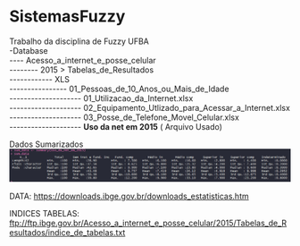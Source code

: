 # SistemasFuzzy
Trabalho da disciplina de Fuzzy UFBA
 <br />
-Database <br />
---- Acesso_a_internet_e_posse_celular  <br />
-------- 2015 > Tabelas_de_Resultados  <br />
------------ XLS<br />
---------------- 01_Pessoas_de_10_Anos_ou_Mais_de_Idade<br />
-------------------- 01_Utilizacao_da_Internet.xlsx<br />
-------------------- 02_Equipamento_Utlizado_para_Acessar_a_Internet.xlsx<br />
-------------------- 03_Posse_de_Telefone_Movel_Celular.xlsx<br />
-------------------- **Uso da net em 2015** ( Arquivo Usado)


Dados Sumarizados
![Dados Sumarizados](/img/Dados_Sumarizados_Min_a_Max.png)



DATA: https://downloads.ibge.gov.br/downloads_estatisticas.htm

INDICES TABELAS: ftp://ftp.ibge.gov.br/Acesso_a_internet_e_posse_celular/2015/Tabelas_de_Resultados/indice_de_tabelas.txt

